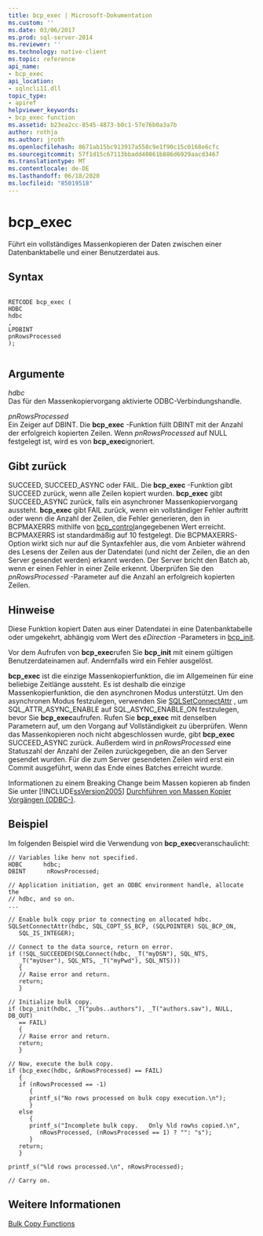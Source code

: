 ```yaml
---
title: bcp_exec | Microsoft-Dokumentation
ms.custom: ''
ms.date: 03/06/2017
ms.prod: sql-server-2014
ms.reviewer: ''
ms.technology: native-client
ms.topic: reference
api_name:
- bcp_exec
api_location:
- sqlncli11.dll
topic_type:
- apiref
helpviewer_keywords:
- bcp_exec function
ms.assetid: b23ea2cc-8545-4873-b0c1-57e76b0a3a7b
author: rothja
ms.author: jroth
ms.openlocfilehash: 8671ab15bc913917a558c9e1f90c15c0168e6cfc
ms.sourcegitcommit: 57f1d15c67113bbadd40861b886d6929aacd3467
ms.translationtype: MT
ms.contentlocale: de-DE
ms.lasthandoff: 06/18/2020
ms.locfileid: "85019518"
---
```

# <a name="bcp_exec"></a>bcp_exec
  Führt ein vollständiges Massenkopieren der Daten zwischen einer Datenbanktabelle und einer Benutzerdatei aus.  
  
## <a name="syntax"></a>Syntax  
  
```  
  
RETCODE bcp_exec (  
HDBC   
hdbc  
,  
LPDBINT   
pnRowsProcessed  
);  
  
```  
  
## <a name="arguments"></a>Argumente  
 *hdbc*  
 Das für den Massenkopiervorgang aktivierte ODBC-Verbindungshandle.  
  
 *pnRowsProcessed*  
 Ein Zeiger auf DBINT. Die **bcp_exec** -Funktion füllt DBINT mit der Anzahl der erfolgreich kopierten Zeilen. Wenn *pnRowsProcessed* auf NULL festgelegt ist, wird es von **bcp_exec**ignoriert.  
  
## <a name="returns"></a>Gibt zurück  
 SUCCEED, SUCCEED_ASYNC oder FAIL. Die **bcp_exec** -Funktion gibt SUCCEED zurück, wenn alle Zeilen kopiert wurden. **bcp_exec** gibt SUCCEED_ASYNC zurück, falls ein asynchroner Massenkopiervorgang aussteht. **bcp_exec** gibt FAIL zurück, wenn ein vollständiger Fehler auftritt oder wenn die Anzahl der Zeilen, die Fehler generieren, den in BCPMAXERRS mithilfe von [bcp_control](bcp-control.md)angegebenen Wert erreicht. BCPMAXERRS ist standardmäßig auf 10 festgelegt. Die BCPMAXERRS-Option wirkt sich nur auf die Syntaxfehler aus, die vom Anbieter während des Lesens der Zeilen aus der Datendatei (und nicht der Zeilen, die an den Server gesendet werden) erkannt werden. Der Server bricht den Batch ab, wenn er einen Fehler in einer Zeile erkennt. Überprüfen Sie den *pnRowsProcessed* -Parameter auf die Anzahl an erfolgreich kopierten Zeilen.  
  
## <a name="remarks"></a>Hinweise  
 Diese Funktion kopiert Daten aus einer Datendatei in eine Datenbanktabelle oder umgekehrt, abhängig vom Wert des *eDirection* -Parameters in [bcp_init](bcp-init.md).  
  
 Vor dem Aufrufen von **bcp_exec**rufen Sie **bcp_init** mit einem gültigen Benutzerdateinamen auf. Andernfalls wird ein Fehler ausgelöst.  
  
 **bcp_exec** ist die einzige Massenkopierfunktion, die im Allgemeinen für eine beliebige Zeitlänge aussteht. Es ist deshalb die einzige Massenkopierfunktion, die den asynchronen Modus unterstützt. Um den asynchronen Modus festzulegen, verwenden Sie [SQLSetConnectAttr](../native-client-odbc-api/sqlsetconnectattr.md) , um SQL_ATTR_ASYNC_ENABLE auf SQL_ASYNC_ENABLE_ON festzulegen, bevor Sie **bcp_exec**aufrufen. Rufen Sie **bcp_exec** mit denselben Parametern auf, um den Vorgang auf Vollständigkeit zu überprüfen. Wenn das Massenkopieren noch nicht abgeschlossen wurde, gibt **bcp_exec** SUCCEED_ASYNC zurück. Außerdem wird in *pnRowsProcessed* eine Statuszahl der Anzahl der Zeilen zurückgegeben, die an den Server gesendet wurden. Für die zum Server gesendeten Zeilen wird erst ein Commit ausgeführt, wenn das Ende eines Batches erreicht wurde.  
  
 Informationen zu einem Breaking Change beim Massen kopieren ab finden Sie unter [!INCLUDE[ssVersion2005](../../includes/ssversion2005-md.md)] [Durchführen von Massen Kopier Vorgängen &#40;ODBC-&#41;](../native-client-odbc-bulk-copy-operations/performing-bulk-copy-operations-odbc.md).  
  
## <a name="example"></a>Beispiel  
 Im folgenden Beispiel wird die Verwendung von **bcp_exec**veranschaulicht:  
  
```  
// Variables like henv not specified.  
HDBC      hdbc;  
DBINT      nRowsProcessed;  
  
// Application initiation, get an ODBC environment handle, allocate the  
// hdbc, and so on.  
...   
  
// Enable bulk copy prior to connecting on allocated hdbc.  
SQLSetConnectAttr(hdbc, SQL_COPT_SS_BCP, (SQLPOINTER) SQL_BCP_ON,  
   SQL_IS_INTEGER);  
  
// Connect to the data source, return on error.  
if (!SQL_SUCCEEDED(SQLConnect(hdbc, _T("myDSN"), SQL_NTS,  
   _T("myUser"), SQL_NTS, _T("myPwd"), SQL_NTS)))  
   {  
   // Raise error and return.  
   return;  
   }  
  
// Initialize bulk copy.   
if (bcp_init(hdbc, _T("pubs..authors"), _T("authors.sav"), NULL, DB_OUT)  
   == FAIL)  
   {  
   // Raise error and return.  
   return;  
   }  
  
// Now, execute the bulk copy.   
if (bcp_exec(hdbc, &nRowsProcessed) == FAIL)  
   {  
   if (nRowsProcessed == -1)  
      {  
      printf_s("No rows processed on bulk copy execution.\n");  
      }  
   else  
      {  
      printf_s("Incomplete bulk copy.   Only %ld row%s copied.\n",  
         nRowsProcessed, (nRowsProcessed == 1) ? "": "s");  
      }  
   return;  
   }  
  
printf_s("%ld rows processed.\n", nRowsProcessed);  
  
// Carry on.  
```  
  
## <a name="see-also"></a>Weitere Informationen  
 [Bulk Copy Functions](sql-server-driver-extensions-bulk-copy-functions.md)  
  
  
